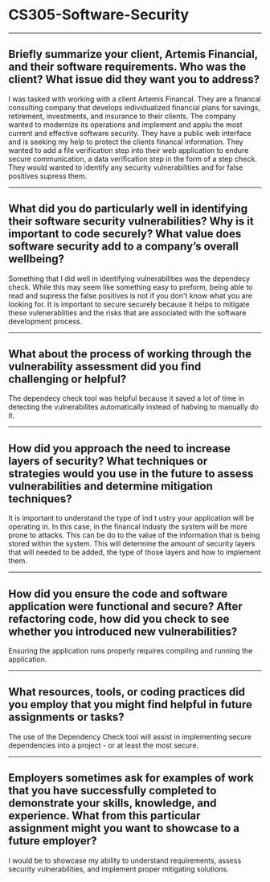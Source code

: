# CS305-Software-Security
---------------------------------------------------------
Briefly summarize your client, Artemis Financial, and their software requirements. Who was the client? What issue did they want you to address?
---------------------------------------------------------

I was  tasked with working with a client Artemis Financal. They are a financal consulting company that develops individualized financial plans for savings, retirement,
investments, and insurance to their clients. The company wanted to modernize its operations and implement and applu the most current and effective software security.
They have a public web interface and is seeking my help to protect the clients financal information. They wanted to add a file verification step into their web 
application to endure secure communication, a data verification step in the form of a step check. They would wanted to identify any security vulnerabilities and for 
false positives supress them.

---------------------------------------------------------
What did you do particularly well in identifying their software security vulnerabilities? Why is it important to code securely? What value does software security 
add to a company’s overall wellbeing?
---------------------------------------------------------

Something that I did well in identifying vulnerabilities was the dependecy check. While this may seem like something easy to preform, being able to read and supress 
the false positives is not if you don't know what you are looking for. It is important to secure securely because it helps to mitigate these vulenerablities and the 
risks that are associated with the software development process. 

---------------------------------------------------------
What about the process of working through the vulnerability assessment did you find challenging or helpful?
---------------------------------------------------------

The dependecy check tool was helpful because it saved a lot of time in detecting the vulnerabilites automatically instead of habving to manually do it.

---------------------------------------------------------
How did you approach the need to increase layers of security? What techniques or strategies would you use in the future to assess vulnerabilities and determine
mitigation techniques?
---------------------------------------------------------

It is important to understand the type of ind t ustry your application will be operating in. In this case, in the financal industy the system will be more prone to attacks. This can be do to the value of the information that is being stored within the system. This will determine the amount of security layers that will needed to be added, the type of those layers and how to implement them.

---------------------------------------------------------
How did you ensure the code and software application were functional and secure? After refactoring code, how did you check to see whether you introduced new
vulnerabilities?
---------------------------------------------------------

Ensuring the application runs properly requires compiling and running the application.

---------------------------------------------------------
What resources, tools, or coding practices did you employ that you might find helpful in future assignments or tasks?
---------------------------------------------------------

The use of the Dependency Check tool will assist in implementing secure dependencies into a project - or at least the most secure.

---------------------------------------------------------
Employers sometimes ask for examples of work that you have successfully completed to demonstrate your skills, knowledge, and experience. What from this particular
assignment might you want to showcase to a future employer?
---------------------------------------------------------

I would be to showcase my ability to understand requirements, assess security vulnerabilities, and implement proper mitigating solutions.
